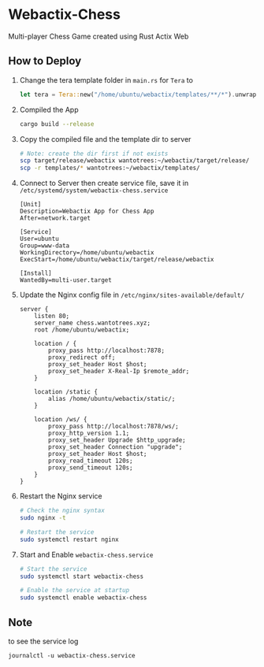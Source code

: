 # Webactix-Chess

Multi-player Chess Game created using Rust Actix Web

## How to Deploy

1. Change the tera template folder in `main.rs` for `Tera` to
    ```rust
    let tera = Tera::new("/home/ubuntu/webactix/templates/**/*").unwrap();
    ```

2. Compiled the App
    ```bash
    cargo build --release
    ```

3. Copy the compiled file and the template dir to server
    ```bash
    # Note: create the dir first if not exists
    scp target/release/webactix wantotrees:~/webactix/target/release/
    scp -r templates/* wantotrees:~/webactix/templates/
    ```

4. Connect to Server then create service file, save it in `/etc/systemd/system/webactix-chess.service`
    ```
    [Unit]
    Description=Webactix App for Chess App
    After=network.target

    [Service]
    User=ubuntu
    Group=www-data
    WorkingDirectory=/home/ubuntu/webactix
    ExecStart=/home/ubuntu/webactix/target/release/webactix

    [Install]
    WantedBy=multi-user.target
    ```

5. Update the Nginx config file in `/etc/nginx/sites-available/default/`
    ```nginx
    server {
        listen 80;
        server_name chess.wantotrees.xyz;
        root /home/ubuntu/webactix;

        location / {
            proxy_pass http://localhost:7878;
            proxy_redirect off;
            proxy_set_header Host $host;
            proxy_set_header X-Real-Ip $remote_addr;
        }

        location /static {
            alias /home/ubuntu/webactix/static/;
        }

        location /ws/ {
            proxy_pass http://localhost:7878/ws/;
            proxy_http_version 1.1;
            proxy_set_header Upgrade $http_upgrade;
            proxy_set_header Connection "upgrade";
            proxy_set_header Host $host;
            proxy_read_timeout 120s;
            proxy_send_timeout 120s;
        }
    }
    ```

6. Restart the Nginx service
    ```bash
    # Check the nginx syntax
    sudo nginx -t

    # Restart the service
    sudo systemctl restart nginx
    ```

7. Start and Enable `webactix-chess.service`
    ```bash
    # Start the service
    sudo systemctl start webactix-chess

    # Enable the service at startup
    sudo systemctl enable webactix-chess
    ```


## Note

to see the service log

```
journalctl -u webactix-chess.service
```